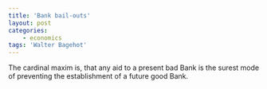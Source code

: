 ```yaml
---
title: 'Bank bail-outs'
layout: post
categories:
    - economics
tags: 'Walter Bagehot'
---
```


The cardinal maxim is, that any aid to a present bad Bank is the surest mode of preventing the establishment of a future good Bank.